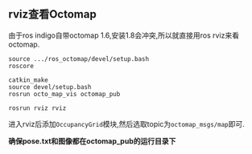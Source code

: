 ## rviz查看Octomap

由于ros indigo自带octomap 1.6,安装1.8会冲突,所以就直接用ros rviz来看octomap.

```shell
source .../ros_octomap/devel/setup.bash
roscore
```

```shell
catkin_make
source devel/setup.bash
rosrun octo_map_vis octomap_pub
```
```shell
rosrun rviz rviz
```

进入rviz后添加`OccupancyGrid`模块,然后选取topic为`octomap_msgs/map`即可.

**确保pose.txt和图像都在octomap_pub的运行目录下**